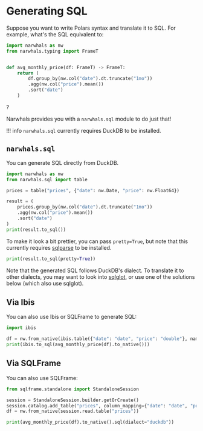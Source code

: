 # Generating SQL

Suppose you want to write Polars syntax and translate it to SQL.
For example, what's the SQL equivalent to:

```python exec="1" source="above" session="generating-sql"
import narwhals as nw
from narwhals.typing import FrameT


def avg_monthly_price(df: FrameT) -> FrameT:
    return (
        df.group_by(nw.col("date").dt.truncate("1mo"))
        .agg(nw.col("price").mean())
        .sort("date")
    )
```

?

Narwhals provides you with a `narwhals.sql` module to do just that!

!!! info
    `narwhals.sql` currently requires DuckDB to be installed.

## `narwhals.sql`

You can generate SQL directly from DuckDB.

```python exec="1" source="above" session="generating-sql" result="sql"
import narwhals as nw
from narwhals.sql import table

prices = table("prices", {"date": nw.Date, "price": nw.Float64})

result = (
    prices.group_by(nw.col("date").dt.truncate("1mo"))
    .agg(nw.col("price").mean())
    .sort("date")
)
print(result.to_sql())
```

To make it look a bit prettier, you can pass `pretty=True`, but
note that this currently requires [sqlparse](https://github.com/andialbrecht/sqlparse) to be installed.

```python exec="1" source="above" session="generating-sql" result="sql"
print(result.to_sql(pretty=True))
```

Note that the generated SQL follows DuckDB's dialect. To translate it to other dialects,
you may want to look into [sqlglot](https://github.com/tobymao/sqlglot), or use one of the
solutions below (which also use sqlglot).

## Via Ibis

You can also use Ibis or SQLFrame to generate SQL:

```python exec="1" source="above" session="generating-sql" result="sql"
import ibis

df = nw.from_native(ibis.table({"date": "date", "price": "double"}, name="prices"))
print(ibis.to_sql(avg_monthly_price(df).to_native()))
```

## Via SQLFrame

You can also use SQLFrame:

```python exec="1" source="above" session="generating-sql" result="sql"
from sqlframe.standalone import StandaloneSession

session = StandaloneSession.builder.getOrCreate()
session.catalog.add_table("prices", column_mapping={"date": "date", "price": "float"})
df = nw.from_native(session.read.table("prices"))

print(avg_monthly_price(df).to_native().sql(dialect="duckdb"))
```
